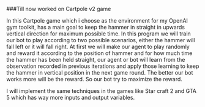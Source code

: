 ###Till now worked on Cartpole v2 game 

In this Cartpole game which i choose as the environment for my OpenAI gym toolkit, has a main goal to keep the hammer in straight in upwards vertical direction for maximum possible time. In this program we will train our bot to play according to two possible scenarios, either the hammer will fall left or it will fall right. At first we will make our agent to play randomly and reward it according to the position of hammer and for how much time the hammer has been held straight, our agent or bot will learn from the observation recorded in previous iterations and apply those learning to keep the hammer in vertical position in the next game round. The better our bot works more will be the reward. So our bot try to maximize the reward.

I will implement the same techniques in the games like Star craft 2 and GTA 5 which has way more inputs and output variables. 
